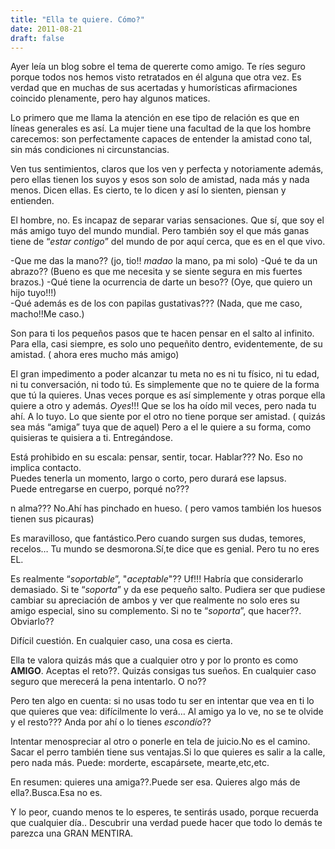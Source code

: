 ```yaml
---
title: "Ella te quiere. Cómo?"
date: 2011-08-21
draft: false
---
```


Ayer leía un blog sobre el tema de quererte como amigo.
Te ríes seguro porque todos nos hemos visto retratados en él alguna que otra vez.
Es verdad que en muchas de sus acertadas y humorísticas afirmaciones coincido plenamente, pero hay algunos matices.  

Lo primero que me llama la atención en ese tipo de relación es que en líneas generales es así.
La mujer tiene una facultad de la que los hombre carecemos: son perfectamente capaces de entender la amistad cono tal, sin más condiciones ni circunstancias.

Ven tus sentimientos, claros que los ven y perfecta y notoriamente además, pero ellas tienen los suyos y esos son solo de amistad, nada más y nada menos. Dicen ellas. 
Es cierto, te lo dicen y así lo sienten, piensan y entienden.

El hombre, no. Es incapaz de separar varias sensaciones.
Que sí, que soy el más amigo tuyo del mundo mundial.
Pero también soy el que más ganas tiene de “*estar contigo*” del mundo de por aquí cerca, que es en el que vivo.

-Que me das la mano?? 
(jo, tio!! *madao* la mano, pa mi solo) 
-Qué te da un abrazo?? 
(Bueno es que me necesita y se siente segura en mis fuertes brazos.) 
-Qué tiene la ocurrencia de darte un beso?? 
(Oye, que quiero un hijo tuyo!!!)  
-Qué además es de los con papilas gustativas??? 
(Nada, que me caso, macho!!Me caso.)  

Son para ti los pequeños pasos que te hacen pensar en el salto al infinito.
Para ella, casi siempre, es solo uno pequeñito dentro, evidentemente, de su amistad.
( ahora eres mucho más amigo) 

El gran impedimento a poder alcanzar tu meta no es ni tu físico, ni tu edad, ni tu conversación, ni todo tú.
Es simplemente que no te quiere de la forma que tú la quieres. 
Unas veces porque es así simplemente y otras porque ella quiere a otro y además. *Oyes*!!! Que se los ha oído mil veces, pero nada tu ahí. A lo tuyo. 
Lo que siente por el otro no tiene porque ser amistad.
( quizás sea más “amiga” tuya que de aquel)
Pero a el le quiere a su forma, como quisieras te quisiera a ti. Entregándose. 

Está prohibido en su escala: pensar, sentir, tocar.
Hablar??? No. Eso no implica contacto.  
Puedes tenerla un momento, largo o corto, pero durará ese lapsus.  
Puede entregarse en cuerpo, porqué no??? 

n alma??? No.Ahí has pinchado en hueso.
( pero vamos también los huesos tienen sus picauras) 

Es maravilloso, que fantástico.Pero cuando surgen sus dudas, temores, recelos…
Tu mundo se desmorona.Sí,te dice que es genial. Pero tu no eres EL. 

Es realmente “*soportable*”, "*aceptable*"??
Uf!!! Habría que considerarlo demasiado.
Si te “*soporta*” y da ese pequeño salto. Pudiera ser que pudiese cambiar su apreciación de ambos y ver que realmente no solo eres su amigo especial, sino su complemento.
Si no te “*soporta*”, que hacer??. Obviarlo??  

Difícil cuestión. En cualquier caso, una cosa es cierta.

Ella te valora quizás más que a cualquier otro y por lo pronto es como **AMIGO**.
Aceptas el reto??. Quizás consigas tus sueños.
En cualquier caso seguro que merecerá la pena intentarlo. O no??  

Pero ten algo en cuenta: si no usas todo tu ser en intentar que vea en ti lo que quieres que vea: difícilmente lo verá…
Al amigo ya lo ve, no se te olvide y el resto??? Anda por ahí o lo tienes *escondío*??  

Intentar menospreciar al otro o ponerle en tela de juicio.No es el camino.  
Sacar el perro también tiene sus ventajas.Si lo que quieres es salir a la calle, pero nada más.
Puede: morderte, escapársete, mearte,etc,etc.

En resumen: quieres una amiga??.Puede ser esa.
Quieres algo más de ella?.Busca.Esa no es.

Y lo peor, cuando menos te lo esperes, te sentirás usado, porque recuerda que cualquier día..
Descubrir una verdad puede hacer que todo lo demás te parezca una GRAN MENTIRA.

